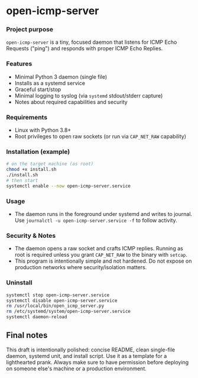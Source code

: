 # open-icmp-server

### Project purpose

`open-icmp-server` is a tiny, focused daemon that listens for ICMP Echo Requests ("ping") and responds with proper ICMP Echo Replies.

### Features

* Minimal Python 3 daemon (single file)
* Installs as a systemd service
* Graceful start/stop
* Minimal logging to syslog (via `systemd` stdout/stderr capture)
* Notes about required capabilities and security

### Requirements

* Linux with Python 3.8+
* Root privileges to open raw sockets (or run via `CAP_NET_RAW` capability)

### Installation (example)

```bash
# on the target machine (as root)
chmod +x install.sh
./install.sh
# then start
systemctl enable --now open-icmp-server.service
```

### Usage

* The daemon runs in the foreground under systemd and writes to journal. Use `journalctl -u open-icmp-server.service -f` to follow activity.

### Security & Notes

* The daemon opens a raw socket and crafts ICMP replies. Running as root is required unless you grant `CAP_NET_RAW` to the binary with `setcap`.
* This program is intentionally simple and not hardened. Do not expose on production networks where security/isolation matters.

### Uninstall

```bash
systemctl stop open-icmp-server.service
systemctl disable open-icmp-server.service
rm /usr/local/bin/open_icmp_server.py
rm /etc/systemd/system/open-icmp-server.service
systemctl daemon-reload
```

## Final notes

This draft is intentionally polished: concise README, clean single-file daemon, systemd unit, and install script. Use it as a template for a lighthearted prank. Always make sure to have permission before deploying on someone else's machine or a production environment.
